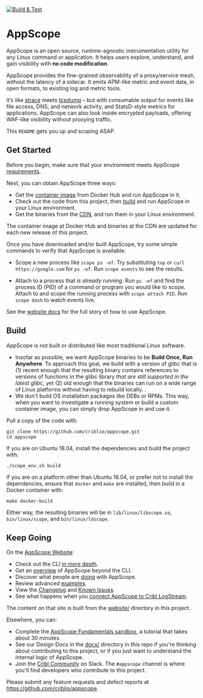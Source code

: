 [![Build & Test](https://github.com/criblio/appscope/actions/workflows/build.yml/badge.svg)](https://github.com/criblio/appscope/actions/workflows/build.yml)

# AppScope

AppScope is an open source, runtime-agnostic instrumentation utility for any Linux command or application. It helps users explore, understand, and gain visibility with **no code modification**.

AppScope provides the fine-grained observability of a proxy/service mesh, without the latency of a sidecar. It emits APM-like metric and event data, in open formats, to existing log and metric tools.

It’s like [strace](https://github.com/strace/strace) meets [tcpdump](https://www.tcpdump.org/) – but with consumable output for events like file access, DNS, and network activity, and StatsD-style metrics for applications. AppScope can also look inside encrypted payloads, offering WAF-like visibility without proxying traffic.

This `README` gets you up and scoping ASAP.

## Get Started

Before you begin, make sure that your environment meets AppScope [requirements](https://appscope.dev/docs/requirements).

Next, you can obtain AppScope three ways:

- Get the [container image](https://hub.docker.com/r/cribl/scope) from Docker Hub and run AppScope in it.
- Check out the code from this project, then [build](#build) and run AppScope in your Linux environment.
- Get the binaries from the [CDN](docs/RELEASE.md#cdn), and run them in your Linux environment.  

The container image at Docker Hub and binaries at the CDN are updated for each new release of this project.

Once you have downloaded and/or built AppScope, try some simple commands to verify that AppScope is available:

- Scope a new process like `scope ps -ef`. Try substituting `top` or `curl https://google.com` for `ps -ef`.  Run `scope events` to see the results.

- Attach to a process that *is already running*. Run `ps -ef` and find the process ID (PID) of a command or program you would like to scope. Attach to and scope the running process with `scope attach PID`. Run `scope dash` to watch events live.

See the [website docs](https://appscope.dev/docs/overview) for the full story of how to use AppScope.

## Build

AppScope is not built or distributed like most traditional Linux software.

- Insofar as possible, we want AppScope binaries to be  **Build Once, Run Anywhere**. To approach this goal, we build with a version of glibc that is (1) recent enough that the resulting binary contains references to versions of functions in the glibc library *that are still supported in the latest glibc*, yet (2) old enough that the binaries can run on a wide range of Linux platforms without having to rebuild locally.
.
- We don't build OS installation packages like DEBs or RPMs. This way, when you want to investigate a running system or build a custom container image, you can simply drop AppScope in and use it.

Pull a copy of the code with:

```text
git clone https://github.com/criblio/appscope.git
cd appscope
```

If you are on Ubuntu 18.04, install the dependencies and build the project with:

```text
./scope_env.sh build
```

If you are on a platform other than Ubuntu 18.04, or prefer not to install the dependencies, ensure that `docker` and `make` are installed, then build in a Docker container with:

```text
make docker-build
```

Either way, the resulting binaries will be in `lib/linux/libscope.so`, `bin/linux/scope`, and `bin/linux/ldscope`.

## Keep Going

On the [AppScope Website](https://appscope.dev/):

- Check out the CLI [in more depth](https://appscope.dev/docs/quick-start-guide/).
- Get an [overview](https://appscope.dev/docs/how-works/) of AppScope beyond the CLI.
- Discover what people are [doing](https://appscope.dev/docs/what-do-with-scope) with AppScope.
- Review advanced [examples](https://appscope.dev/docs/examples-use-cases).
- View the [Changelog](https://appscope.dev/docs/changelog) and [Known Issues](https://github.com/criblio/appscope/issues?q=is%3Aissue+is%3Aopen+label%3Aknown-issue).
- See what happens when you [connect AppScope to Cribl LogStream](https://appscope.dev/docs/logstream-integration).

The content on that site is built from the [website/](website/) directory in this project.

Elsewhere, you can:

- Complete the [AppScope Fundamentals sandbox](https://sandbox.cribl.io/course/appscope), a tutorial that takes about 30 minutes.
- See our Design Docs in the [docs/](./docs/) directory in this repo if you're thinking about contributing to this project, or if you just want to understand the internal logic of AppScope.
- Join the [Cribl Community](https://cribl.io/community/) on Slack. The `#appscope` channel is where you'll find developers who contribute to this project.
 
Please submit any feature requests and defect reports at <https://github.com/criblio/appscope>.
